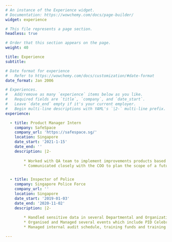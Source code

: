 ```yaml
---
# An instance of the Experience widget.
# Documentation: https://wowchemy.com/docs/page-builder/
widget: experience

# This file represents a page section.
headless: true

# Order that this section appears on the page.
weight: 40

title: Experience
subtitle:

# Date format for experience
#   Refer to https://wowchemy.com/docs/customization/#date-format
date_format: Jan 2006

# Experiences.
#   Add/remove as many `experience` items below as you like.
#   Required fields are `title`, `company`, and `date_start`.
#   Leave `date_end` empty if it's your current employer.
#   Begin multi-line descriptions with YAML's `|2-` multi-line prefix.
experience:

  - title: Product Manager Intern
    company: SafeSpace
    company_url: 'https://safespace.sg/'
    location: Singapore
    date_start: '2021-1-15'
    date_end: ''
    description: |2-
      
        * Worked with QA team to implement improvements products based on user research to several product releases.
        * Communicated closely with the COO to plan the scope of a future platform development.


  - title: Inspector of Police
    company: Singapore Police Force
    company_url: ''
    location: Singapore
    date_start: '2019-01-03'
    date_end: '2020-11-02'
    description: |2-
      
        * Handled sensitive data in several Departmental and Organizational Databases.
        * Organised and Managed several events which include PID Celebration of Success Event in March 2020 & PID Annual NSF Cohesion Event in September 2020.
        * Managed internal audit schedule, training funds and training hours for officers within the a unit in PID.

---
```

